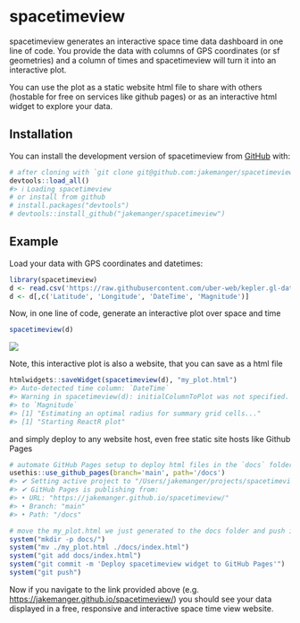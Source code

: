 
<!-- README.md is generated from README.Rmd. Please edit that file -->

# spacetimeview

<!-- badges: start -->
<!-- badges: end -->

spacetimeview generates an interactive space time data dashboard in one
line of code. You provide the data with columns of GPS coordinates (or
sf geometries) and a column of times and spacetimeview will turn it into
an interactive plot.

You can use the plot as a static website html file to share with others
(hostable for free on services like github pages) or as an interactive
html widget to explore your data.

## Installation

You can install the development version of spacetimeview from
[GitHub](https://github.com/) with:

``` r
# after cloning with `git clone git@github.com:jakemanger/spacetimeview.git`
devtools::load_all()
#> ℹ Loading spacetimeview
# or install from github
# install.packages("devtools")
# devtools::install_github("jakemanger/spacetimeview")
```

## Example

Load your data with GPS coordinates and datetimes:

``` r
library(spacetimeview)
d <- read.csv('https://raw.githubusercontent.com/uber-web/kepler.gl-data/master/earthquakes/data.csv')
d <- d[,c('Latitude', 'Longitude', 'DateTime', 'Magnitude')]
```

Now, in one line of code, generate an interactive plot over space and
time

``` r
spacetimeview(d)
```

![](visualisation.gif)

Note, this interactive plot is also a website, that you can save as a
html file

``` r
htmlwidgets::saveWidget(spacetimeview(d), "my_plot.html")
#> Auto-detected time column: `DateTime`
#> Warning in spacetimeview(d): initialColumnToPlot was not specified. Defaulting
#> to `Magnitude`
#> [1] "Estimating an optimal radius for summary grid cells..."
#> [1] "Starting ReactR plot"
```

and simply deploy to any website host, even free static site hosts like
Github Pages

``` r
# automate GitHub Pages setup to deploy html files in the `docs` folder
usethis::use_github_pages(branch='main', path='/docs')
#> ✔ Setting active project to "/Users/jakemanger/projects/spacetimeview".
#> ✔ GitHub Pages is publishing from:
#> • URL: "https://jakemanger.github.io/spacetimeview/"
#> • Branch: "main"
#> • Path: "/docs"

# move the my_plot.html we just generated to the docs folder and push it to github
system("mkdir -p docs/")
system("mv ./my_plot.html ./docs/index.html")
system("git add docs/index.html")
system("git commit -m 'Deploy spacetimeview widget to GitHub Pages'")
system("git push")
```

Now if you navigate to the link provided above (e.g.
<https://jakemanger.github.io/spacetimeview/>) you should see your data
displayed in a free, responsive and interactive space time view website.
